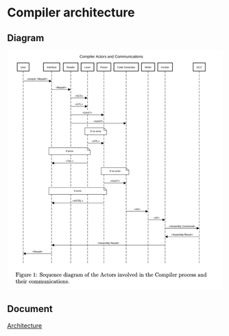 # Compiler architecture

## Diagram

![images](images/architecture_diagram.png)

## Document

[Architecture](https://github.com/hiphoox/c202-assembly/blob/master/docs/architecture/Compiler_Architecture_v2.pdf)